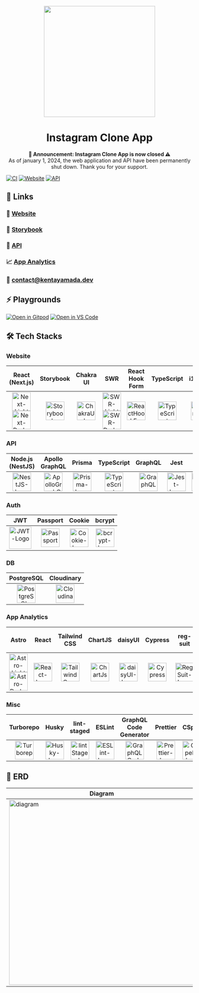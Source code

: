 <p align="center"><img src="https://user-images.githubusercontent.com/83388735/187939371-9396b890-6f10-4bae-b52e-e38c5a17d49e.gif" width="300"></p>
<h1 align="center">Instagram Clone App</h1>
<p align="center">  
  <strong>🚨 Announcement: Instagram Clone App is now closed ⚠️</strong>
  <br>
  As of january 1, 2024, the web application and API have been permanently shut down. Thank you for your support.
</p>

[![CI](https://github.com/kentayamada-dev/instagram-clone/actions/workflows/ci.yml/badge.svg)](https://github.com/kentayamada-dev/instagram-clone/actions/workflows/ci.yml)
[![Website](https://img.shields.io/website?label=Website&logo=Vercel&url=https%3A%2F%2Fapp.instagram-clone.net)](https://app.instagram-clone.net/)
[![API](https://img.shields.io/website?label=API&logo=Heroku&url=https%3A%2F%2Fapi.instagram-clone.net)](https://api.instagram-clone.net/)

## 🔗 Links

### 🥳 [Website](https://app.instagram-clone.net/)

### 📓 [Storybook](https://app.instagram-clone.net/storybook/)

### 🚀 [API](https://api.instagram-clone.net/)

### 📈 [App Analytics](https://kentayamada-dev.github.io/instagram-clone/)

### 📧 <a href="mailto:contact@kentayamada.dev">contact@kentayamada.dev</a>

## ⚡ Playgrounds

[![Open in Gitpod](https://user-images.githubusercontent.com/83388735/186300755-062f9256-aeaa-42d1-b42c-50bdb7b728ed.svg)](https://gitpod.io/#https://github.com/kentayamada-dev/instagram-clone)
[![Open in VS Code](https://user-images.githubusercontent.com/83388735/186300430-2a29e2aa-6bcb-42f2-a8d4-2a3b61aa3c67.svg)](https://vscode.dev/github/kentayamada-dev/instagram-clone)

## 🛠️ Tech Stacks

### Website

<table>
    <thead>
        <tr>
            <th align="center">React (Next.js)</th>
            <th align="center">Storybook</th>
            <th align="center">Chakra UI</th>
            <th align="center">SWR</th>
            <th align="center">React Hook Form</th>
            <th align="center">TypeScript</th>
            <th align="center">i18next</th>
            <th align="center">Faker</th>
            <th align="center">LottieFiles</th>
            <th align="center">Emotion</th>
            <th align="center">Light/Dark Modes</th>
            <th align="center">Responsive</th>
        </tr>
    </thead>
    <tbody>
        <tr>
            <td align="center"><img width=50 src="https://user-images.githubusercontent.com/83388735/188771957-f65f7875-36f5-4331-9386-e834adad2919.svg#gh-dark-mode-only" alt="Next-Light-Logo"><img width=50 src="https://user-images.githubusercontent.com/83388735/188772091-fdc3705f-c936-4fdd-a040-4c329845dee4.svg#gh-light-mode-only" alt="Next-Dark-Logo"></td>
            <td align="center"><img src="https://ico.now.sh/storybook/FF4785" width=50 alt="Storybook-Logo"/></td>
            <td align="center"><img src="https://ico.now.sh/chakraui/319795" width=50 alt="ChakraUI-Logo"/></td>
            <td align="center"><img width=50 src="https://user-images.githubusercontent.com/83388735/188774891-6a932350-d30f-4b63-9dc6-e0d0e830b8cd.svg#gh-dark-mode-only" alt="SWR-Light-Logo"><img width=50 src="https://user-images.githubusercontent.com/83388735/188774743-41eafc07-65ad-4cc0-8c2b-6105a2badc8c.svg#gh-light-mode-only" alt="SWR-Dark-Logo"></td>
            <td align="center"><img src="https://ico.now.sh/reacthookform/EC5990" width=50 alt="ReactHookForm-Logo"/></td>
            <td align="center"><img src="https://ico.now.sh/typescript/3178C6" width=50 alt="TypeScript-Logo"/></td>
            <td align="center"><img src="https://user-images.githubusercontent.com/83388735/188814780-901edb98-fc74-4344-b30b-c6b5913cea13.svg" width=50 alt="i18next-Logo"/></td>
            <td align="center"><img src="https://user-images.githubusercontent.com/83388735/188792063-18dd5fa8-5f20-4e70-9424-f1682497e251.svg" width=50 alt="Faker-Logo"/></td>
            <td align="center"><img src="https://user-images.githubusercontent.com/83388735/188816450-a333927b-7b2b-4ce4-99c5-07047040991a.svg" width=50 alt="LottieFiles-Logo"/></td>
            <td align="center"><img src="https://user-images.githubusercontent.com/83388735/188817479-ef37e456-6360-4bb4-a66d-f1d47cdd89d3.svg" width=50 alt="Emotion-Logo"/></td>
            <td align="center"><img src="https://user-images.githubusercontent.com/83388735/188780871-4cf9ab75-7639-45a9-868f-50be81d009fe.svg" width=50 alt="LightDark-Logo"/></td>
            <td align="center"><img src="https://user-images.githubusercontent.com/83388735/188781297-bd86e1ab-3a77-4637-a1a0-2b1aac4d50eb.svg" width=50 alt="Responsive-Logo"/></td>
        </tr>
    </tbody>
</table>

### API

<table>
    <thead>
        <tr>
            <th align="center">Node.js (NestJS)</th>
            <th align="center">Apollo GraphQL</th>
            <th align="center">Prisma</th>
            <th align="center">TypeScript</th>
            <th align="center">GraphQL</th>
            <th align="center">Jest</th>
            <th align="center">Joi</th>
            <th align="center">Faker</th>
        </tr>
    </thead>
    <tbody>
        <tr>
            <td align="center"><img src="https://ico.now.sh/nestjs/E0234E" width=50 alt="NestJS-Logo"/></td>
            <td align="center"><img src="https://ico.now.sh/apollographql/311C87" width=50 alt="ApolloGraphQL-Logo"/></td>
            <td align="center"><img src="https://ico.now.sh/prisma/5A67D8" width=50 alt="Prisma-Logo"/></td>
            <td align="center"><img src="https://ico.now.sh/typescript/3178C6" width=50 alt="TypeScript-Logo"/></td>
            <td align="center"><img src="https://ico.now.sh/graphql/E10098" width=50 alt="GraphQL-Logo"/></td>
            <td align="center"><img src="https://ico.now.sh/jest/C21325" width=50 alt="Jest-Logo"/></td>
            <td align="center"><img src="https://user-images.githubusercontent.com/83388735/188789144-771beb68-140b-4af4-9166-63b55da60db7.png" width=50 alt="Joi-Logo"/></td>
            <td align="center"><img src="https://user-images.githubusercontent.com/83388735/188792063-18dd5fa8-5f20-4e70-9424-f1682497e251.svg" width=50 alt="Faker-Logo"/></td>
        </tr>
    </tbody>
</table>

### Auth

<table>
    <thead>
        <tr>
            <th align="center">JWT</th>
            <th align="center">Passport</th>
            <th align="center">Cookie</th>
            <th align="center">bcrypt</th>
        </tr>
    </thead>
    <tbody>
        <tr>
            <td align="center"><img src="https://user-images.githubusercontent.com/83388735/188787294-d381912f-e863-4ce8-8592-763558f4f5a2.svg" width=60 alt="JWT-Logo"/></td>
            <td align="center"><img src="https://ico.now.sh/passport/34E27A" width=50 alt="Passport-Logo"/></td>
            <td align="center"><img src="https://user-images.githubusercontent.com/83388735/188790368-bba37285-8bfa-4bbd-8d4b-a7d067709669.svg" width=50 alt="Cookie-Logo"/></td>
            <td align="center"><img src="https://user-images.githubusercontent.com/83388735/188790866-4c4eef89-04bc-410b-8660-23e2c8a8a55f.svg" width=50 alt="bcrypt-Logo"/></td>
        </tr>
    </tbody>
</table>

### DB

<table>
    <thead>
        <tr>
            <th align="center">PostgreSQL</th>
            <th align="center">Cloudinary</th>
        </tr>
    </thead>
    <tbody>
        <tr>
            <td align="center"><img src="https://user-images.githubusercontent.com/83388735/188818213-3432099a-dba0-41cb-96d1-01cc34617e6c.svg" width=50 alt="PostgreSQL-Logo"/></td>
            <td align="center"><img src="https://user-images.githubusercontent.com/83388735/188791369-23350304-ff43-41fb-a895-70d077af45ac.svg" width=50 alt="Cloudinary-Logo"/></td>
        </tr>
    </tbody>
</table>

### App Analytics

<table>
    <thead>
        <tr>
            <th align="center">Astro</th>
            <th align="center">React</th>
            <th align="center">Tailwind CSS</th>
            <th align="center">ChartJS</th>
            <th align="center">daisyUI</th>
            <th align="center">Cypress</th>
            <th align="center">reg-suit</th>
            <th align="center">Google Analytics</th>
            <th align="center">Next.js Bundle Analyzer</th>
            <th align="center">Lighthouse</th>
        </tr>
    </thead>
    <tbody>
        <tr>
            <td align="center"><img width=50 src="https://user-images.githubusercontent.com/83388735/189289011-f951f18a-c64c-4d92-88dc-ea01316c2b5d.svg#gh-dark-mode-only" alt="Astro-Light-Logo"><img width=50 src="https://user-images.githubusercontent.com/83388735/189288840-9b0cf449-70a1-42fe-b52d-d52b24a098c0.svg#gh-light-mode-only" alt="Astro-Dark-Logo"></td>
            <td align="center"><img src="https://ico.now.sh/react/61DAFB" width=50 alt="React-Logo"/></td>
            <td align="center"><img src="https://ico.now.sh/tailwindcss/06B6D4" width=50 alt="TailwindCss-Logo"/></td>
            <td align="center"><img src="https://user-images.githubusercontent.com/83388735/189290395-e6e2309d-6040-4b83-b0b3-eeffdcad81f2.svg" width=50 alt="ChartJs-Logo"/></td><td align="center"><img src="https://user-images.githubusercontent.com/83388735/189292024-342fc5ba-38de-4002-8504-d1aeeaf737b9.svg" width=50 alt="daisyUI-Logo"/></td>
            <td align="center"><img src="https://user-images.githubusercontent.com/83388735/188815804-2ec09981-9d01-42eb-8e93-a1eb32a9424a.svg" width=50 alt="Cypress-Logo"/></td>
            <td align="center"><img src="https://user-images.githubusercontent.com/83388735/188776078-285817f2-166c-4702-8dcf-77a87ea8521e.svg" width=50 alt="RegSuit-Logo"/></td>
            <td align="center"><img src="https://user-images.githubusercontent.com/83388735/189570289-82b9c752-9e1b-41f7-8784-14d2535c1a8e.svg" width=50 alt="GoogleAnalytics-Logo"/></td>
            <td align="center"><img src="https://user-images.githubusercontent.com/83388735/189572630-9a317d40-fac0-4a80-a2fd-ecfc3248ef3f.svg" width=100 alt="NextJsBundleAnalyzer-Logo"/></td>
            <td align="center"><img src="https://user-images.githubusercontent.com/83388735/189572955-8defca65-0384-43ef-b32d-4d24d1b0dc79.svg" width=50 alt="Lighthouse-Logo"/></td>
        </tr>
    </tbody>
</table>

### Misc

<table>
    <thead>
        <tr>
            <th align="center">Turborepo</th>
            <th align="center">Husky</th>
            <th align="center">lint-staged</th>
            <th align="center">ESLint</th>
            <th align="center">GraphQL Code Generator</th>
            <th align="center">Prettier</th>
            <th align="center">CSpell</th>
            <th align="center">GitHub Actions</th>
        </tr>
    </thead>
    <tbody>
        <tr>
            <td align="center"><img src="https://user-images.githubusercontent.com/83388735/188793732-de48c65d-1f46-412b-97fe-4e2497427861.svg" width=50 alt="Turborepo-Logo"/></td>
           <td align="center"><img src="https://user-images.githubusercontent.com/83388735/188795423-67733560-8263-4abb-9ff9-618c29d2d3e2.svg"width=50 alt="Husky-logo"</td>
           <td align="center"><img src="https://user-images.githubusercontent.com/83388735/188796031-6f5ed441-1c0e-4190-afa6-535ad7ed37a2.svg"width=50 alt="lintStaged-logo"</td>
           <td align="center"><img src="https://ico.now.sh/eslint/4B32C3" width=50 alt="ESLint-Logo"/></td>
           <td align="center"><img src="https://user-images.githubusercontent.com/83388735/188797324-3c47f52c-3009-4add-9199-a5cb33dc39c1.svg"width=50 alt="GraphQLCodeGenerator-logo"</td>
           <td align="center"><img src="https://user-images.githubusercontent.com/83388735/188797905-79574cac-5b22-4e8e-8d0a-1c21c48ff386.svg"width=50 alt="Prettier-logo"</td>
           <td align="center"><img src="https://user-images.githubusercontent.com/83388735/188798447-b49ecbe4-0620-48f4-afe1-bbdef80cc6ba.svg"width=50 alt="CSpell-logo"</td>
           <td align="center"><img src="https://user-images.githubusercontent.com/83388735/188798716-9989bfa4-ef70-491e-8bbd-f69a774d7e18.svg"width=50 alt="GitHubActions-logo"</td>
        </tr>
    </tbody>
</table>

## 💾 ERD

| Diagram                                                                     | Notation                                                                      |
| --------------------------------------------------------------------------- | ----------------------------------------------------------------------------- |
| <img src="apps/backend/prisma/erd/diagram.svg" width="500px" alt="diagram"> | <img src="apps/backend/prisma/erd/notation.png" width="500px" alt="notation"> |

<!--
```mermaid
%%{init: {'theme':'neutral', 'themeVariables': { 'textColor': '#11999E', 'nodeTextColor':'#AA96DA', 'tertiaryColor':'transparent'}}}%%
erDiagram

  User {
    String id
    String name
    String email
    String imageUrl
    String password
    DateTime createdAt
    DateTime updatedAt
    }


  Post {
    String id PK
    String caption  "nullable"
    String imageUrl
    DateTime createdAt
    DateTime updatedAt
    }


  Follow {
    String id PK
    DateTime createdAt
    DateTime updatedAt
    }


  Like {
    String id PK
    DateTime createdAt
    DateTime updatedAt
    }

    Post o{--|| User : "user"
    Follow o{--|| User : "followedUser"
    Follow o{--|| User : "followingUser"
    Like o{--|| User : "user"
    Like o{--|| Post : "post"
```
-->
